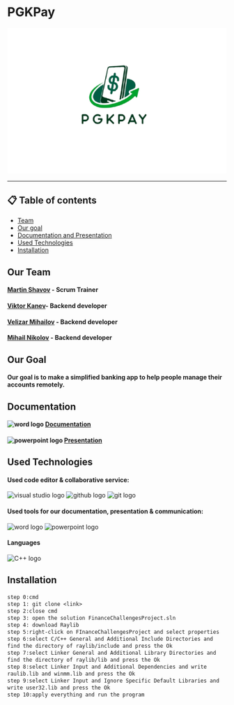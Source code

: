 # PGKPay
![Logo](documents/logo.png)
<hr>

## 📋 Table of contents
 
  
  - [Team](#team)
  - [Our goal](#goal)
  - [Documentation and Presentation](#docs)
  - [Used Technologies](#technologies)
  - [Installation](#instal)

## Our Team <a name="team"></a>
 
#### [Martin Shavov](https://github.com/MMShavov22) - Scrum Trainer
####  [Viktor Kanev](https://github.com/VBKanev22)- Backend developer
#### [Velizar Mihailov](https://github.com/VNMihaylov22) - Backend developer
#### [Mihail Nikolov](https://github.com/MANikolov22) - Backend developer

## Our Goal <a name="goal"></a>

#### Our goal is to make a simplified banking app to help people manage their accounts remotely.

## Documentation <a name="docs"></a>

#### <img src= "https://upload.wikimedia.org/wikipedia/commons/f/fd/Microsoft_Office_Word_%282019%E2%80%93present%29.svg" height='40' width='40' alt="word logo"> [Documentation](https://codingburgas-my.sharepoint.com/:w:/g/personal/mmshavov22_codingburgas_bg/EdKrHMQEFThApsfPr9YwgtABPYlytQ0tgdp8UuR7AKrB3A?e=C66uP3)
#### <img src= "https://upload.wikimedia.org/wikipedia/commons/0/0d/Microsoft_Office_PowerPoint_%282019%E2%80%93present%29.svg" height='40' width='40' alt="powerpoint logo"> [Presentation](https://codingburgas-my.sharepoint.com/:p:/g/personal/mmshavov22_codingburgas_bg/Ea2OeURrTJJKhZEKUVQ5yl4BrS8Tmy_2jXZomTSAx3TCcQ?e=LbwFMM)

## Used Technologies <a name="technologies"></a>

#### Used code editor & collaborative service: 
<img src="https://upload.wikimedia.org/wikipedia/commons/5/59/Visual_Studio_Icon_2019.svg" height='40' width='40' alt="visual studio logo"> 
<img src="https://img.icons8.com/?size=256&id=bVGqATNwfhYq&format=png "height='40' width='40' alt="github logo"> 
<img src="https://img.icons8.com/?size=256&id=20906&format=png "height='40' width='40'alt="git logo">

#### Used tools for our documentation, presentation & communication:
<img src= "https://upload.wikimedia.org/wikipedia/commons/f/fd/Microsoft_Office_Word_%282019%E2%80%93present%29.svg" height='40' width='40' alt="word logo"> <img src= "https://upload.wikimedia.org/wikipedia/commons/0/0d/Microsoft_Office_PowerPoint_%282019%E2%80%93present%29.svg" height='40' width='40' alt="powerpoint logo">
#### Languages
<p align="left"> 
<img src="https://upload.wikimedia.org/wikipedia/commons/3/32/C%2B%2B_logo.png" alt="C++ logo" width="48px">
</p>

## Installation	<a name = "instal"></a>
````
step 0:cmd
step 1: git clone <link>
step 2:close cmd
step 3: open the solution FinanceChallengesProject.sln
step 4: download Raylib
step 5:right-click on FInanceChallengesProject and select properties
step 6:select C/C++ General and Additional Include Directories and find the directory of raylib/include and press the Ok
step 7:select Linker General and Additional Library Directories and find the directory of raylib/lib and press the Ok
step 8:select Linker Input and Additional Dependencies and write raulib.lib and winmm.lib and press the Ok
step 9:select Linker Input and Ignore Specific Default Libraries and write user32.lib and press the Ok
step 10:apply everything and run the program
````
